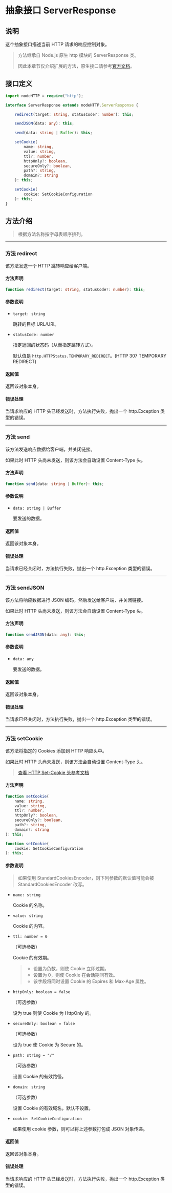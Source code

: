 # 抽象接口 ServerResponse

## 说明

[ServerResponse]: https://nodejs.org/dist/latest/docs/api/http.html#http_class_http_serverresponse

这个抽象接口描述当前 HTTP 请求的响应控制对象。

> 方法继承自 Node.js 原生 http 模块的 ServerResponse 类。
>
> 因此本章节仅介绍扩展的方法，原生接口请参考[官方文档][ServerResponse]。

## 接口定义

```ts
import nodeHTTP = require("http");

interface ServerResponse extends nodeHTTP.ServerResponse {

    redirect(target: string, statusCode?: number): this;

    sendJSON(data: any): this;

    send(data: string | Buffer): this;

    setCookie(
        name: string,
        value: string,
        ttl?: number,
        httpOnly?: boolean,
        secureOnly?: boolean,
        path?: string,
        domain?: string
    ): this;

    setCookie(
        cookie: SetCookieConfiguration
    ): this;
}
```

## 方法介绍

> 根据方法名称按字母表顺序排列。

------------------------------------------------------------------------------

### 方法 redirect

该方法发送一个 HTTP 跳转响应给客户端。

#### 方法声明

```ts
function redirect(target: string, statusCode?: number): this;
```

#### 参数说明

- `target: string`

    跳转的目标 URL/URI。

- `statusCode: number`

    指定返回的状态码（从而指定跳转方式）。

    默认值是 `http.HTTPStatus.TEMPORARY_REDIRECT`。(HTTP 307 TEMPORARY REDIRECT)

#### 返回值

返回该对象本身。

#### 错误处理

当请求响应的 HTTP 头已经发送时，方法执行失败，抛出一个 http.Exception 类型的错误。

------------------------------------------------------------------------------

### 方法 send

该方法发送响应数据给客户端，并关闭链接。

如果此时 HTTP 头尚未发送，则该方法会自动设置 Content-Type 头。

#### 方法声明

```ts
function send(data: string | Buffer): this;
```

#### 参数说明

- `data: string | Buffer`

    要发送的数据。

#### 返回值

返回该对象本身。

#### 错误处理

当请求已经关闭时，方法执行失败，抛出一个 http.Exception 类型的错误。

------------------------------------------------------------------------------

### 方法 sendJSON

该方法将响应数据进行 JSON 编码，然后发送给客户端，并关闭链接。

如果此时 HTTP 头尚未发送，则该方法会自动设置 Content-Type 头。

#### 方法声明

```ts
function sendJSON(data: any): this;
```

#### 参数说明

- `data: any`

    要发送的数据。

#### 返回值

返回该对象本身。

#### 错误处理

当请求已经关闭时，方法执行失败，抛出一个 http.Exception 类型的错误。

------------------------------------------------------------------------------

### 方法 setCookie

该方法将指定的 Cookies 添加到 HTTP 响应头中。

如果此时 HTTP 头尚未发送，则该方法会自动设置 Content-Type 头。

[AAA]: https://developer.mozilla.org/en-US/docs/Web/HTTP/Headers/Set-Cookie

> [查看 HTTP Set-Cookie 头参考文档][AAA]

#### 方法声明

```ts
function setCookie(
    name: string,
    value: string,
    ttl?: number,
    httpOnly?: boolean,
    secureOnly?: boolean,
    path?: string,
    domain?: string
): this;

function setCookie(
    cookie: SetCookieConfiguration
): this;
```

#### 参数说明

> 如果使用 StandardCookiesEncoder，则下列参数的默认值可能会被
> StandardCookiesEncoder 改写。

- `name: string`

    Cookie 的名称。

- `value: string`

    Cookie 的内容。

- `ttl: number = 0`

    （可选参数）

    Cookie 的有效期。

    > - 设置为负数，则使 Cookie 立即过期。
    > - 设置为 0，则使 Cookie 在会话期间有效。
    > - 该字段将同时设置 Cookie 的 Expires 和 Max-Age 属性。

- `httpOnly: boolean = false`

    （可选参数）

    设为 true 则使 Cookie 为 HttpOnly 的。

- `secureOnly: boolean = false`

    （可选参数）

    设为 true 使 Cookie 为 Secure 的。

- `path: string = "/"`

    （可选参数）

    设置 Cookie 的有效路径。

- `domain: string`

    （可选参数）

    设置 Cookie 的有效域名。默认不设置。

- `cookie: SetCookieConfiguration`

    如果使用 cookie 参数，则可以将上述参数打包成 JSON 对象传递。

#### 返回值

返回该对象本身。

#### 错误处理

当请求响应的 HTTP 头已经发送时，方法执行失败，抛出一个 http.Exception 类型的错误。
